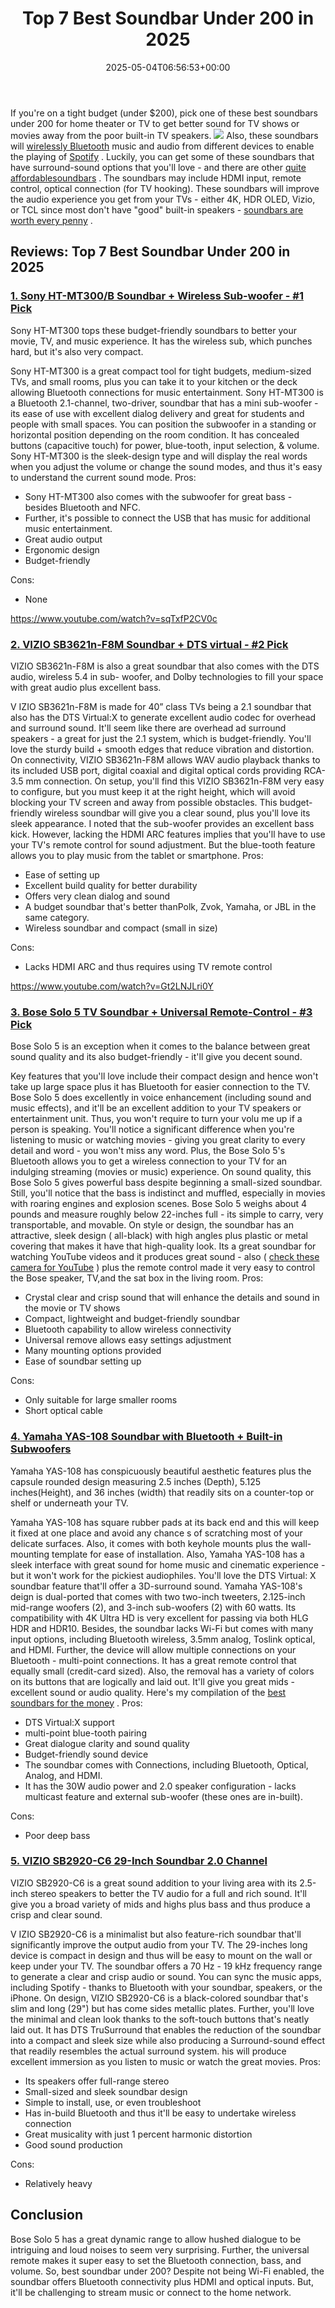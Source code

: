 ﻿---
layout: post
title: Top 7 Best Soundbar Under 200 in 2025
date: '2025-05-04T06:56:53+00:00'
categories:
- Soundbars
tags: []
slug: /best-soundbar-under-200/
lastmod: 2025-05-07T12:21:25+03:00
---

If you're on a tight budget (under $200), pick one of these best soundbars under 200 for home theater or TV to get better sound for TV shows or movies away from the poor built-in TV speakers.
![](/assets/img/img/)
Also, these soundbars will
[wirelessly Bluetooth](http://large.stanford.edu/courses/2012/ph250/roth1/)
music and audio from different devices to enable the playing of
[Spotify](https://mitpress.mit.edu/books/spotify-teardown)
. Luckily, you can get some of these soundbars that have surround-sound options that you'll love - and there are other
[quite affordablesoundbars](https://pestpolicy.com/best-soundbars-for-under-100/)
.
The soundbars may include HDMI input, remote control, optical connection (for TV hooking). These soundbars will improve the audio experience you get from your TVs - either 4K, HDR OLED, Vizio, or TCL since most don't have "good" built-in speakers -
[soundbars are worth every penny](https://pestpolicy.com/are-soundbars-worth-it/)
.
## Reviews: Top 7 Best Soundbar Under 200 in 2025
### [1. Sony HT-MT300/B Soundbar + Wireless Sub-woofer - #1 Pick](https://www.amazon.com/dp/B01MRD7PCZ/?tag=p-policy-20)
Sony HT-MT300 tops these budget-friendly soundbars to better your movie, TV, and music experience. It has the wireless sub, which punches hard, but it's also very compact.

Sony HT-MT300 is a great compact tool for tight budgets, medium-sized TVs, and small rooms, plus you can take it to your kitchen or the deck allowing Bluetooth connections for music entertainment.
Sony HT-MT300 is a Bluetooth 2.1-channel, two-driver, soundbar that has a mini sub-woofer - its ease of use with excellent dialog delivery and great for students and people with small spaces.
You can position the subwoofer in a standing or horizontal position depending on the room condition. It has concealed buttons (capacitive touch) for power, blue-tooth, input selection, & volume.
Sony HT-MT300 is the sleek-design type and will display the real words when you adjust the volume or change the sound modes, and thus it's easy to understand the current sound mode.
Pros:
- Sony HT-MT300 also comes with the subwoofer for great bass - besides Bluetooth and NFC.
- Further, it's possible to connect the USB that has music for additional music entertainment.
- Great audio output
- Ergonomic design
- Budget-friendly

Cons:
- None

https://www.youtube.com/watch?v=sqTxfP2CV0c
### [2. VIZIO SB3621n-F8M Soundbar + DTS virtual - #2 Pick](https://www.amazon.com/dp/B07BTRMBYS/?tag=p-policy-20)
VIZIO
SB3621n-F8M is also a great soundbar that also comes with the DTS audio, wireless 5.4 in sub-
woofer, and Dolby technologies to fill your space with great audio plus excellent bass.

V
IZIO SB3621n-F8M is made for 40” class TVs being a 2.1 soundbar that also has the DTS Virtual:X to generate excellent audio codec for overhead and surround sound.
It'll seem like there are overhead ad surround speakers - a great for just the 2.1 system, which is budget-friendly. You'll love the sturdy build + smooth edges that reduce vibration and distortion.
On connectivity, VIZIO SB3621n-F8M allows WAV audio playback thanks to its included USB port, digital coaxial and digital optical cords providing RCA-3.5 mm connection.
On setup, you'll find this VIZIO SB3621n-F8M very easy to configure, but you must keep it at the right height, which will avoid blocking your TV screen and away from possible obstacles.
This budget-friendly wireless soundbar will give you a clear sound, plus you'll love its sleek appearance. I noted that the sub-woofer provides an excellent bass kick.
However, lacking the HDMI ARC features implies that you'll have to use your TV's remote control for sound adjustment. But the blue-tooth feature allows you to play music from the tablet or smartphone.
Pros:
- Ease of setting up
- Excellent build quality for better durability
- Offers very clean dialog and sound
- A budget soundbar that's better thanPolk, Zvok, Yamaha, or JBL in the same category.
- Wireless soundbar and compact (small in size)

Cons:
- Lacks HDMI ARC and thus requires using TV remote control

https://www.youtube.com/watch?v=Gt2LNJLri0Y
### [3. Bose Solo 5 TV Soundbar + Universal Remote-Control - #3 Pick](https://www.amazon.com/dp/B01AWLPUAG/?tag=p-policy-20)
Bose Solo 5 is an exception when it comes to the balance between great sound quality and its also budget-friendly - it'll give you decent sound.

Key features that you'll love include their compact design and hence won't take up large space plus it has Bluetooth for easier connection to the TV.
Bose Solo 5 does excellently in voice enhancement (including sound and music effects), and it'll be an excellent addition to your TV speakers or entertainment unit. Thus, you won't require to turn your volu
me up if a person is speaking.
You'll notice a significant difference when you're listening to music or watching movies - giving you great clarity to every detail and word - you won't miss any word. Plus, the Bose Solo 5's Bluetooth allows you to get a wireless connection to your TV for an indulging streaming (movies or music) experience.
On sound quality, this Bose Solo 5 gives powerful bass despite beginning a small-sized soundbar. Still, you'll notice that the bass is indistinct and muffled, especially in movies with roaring engines and explosion scenes.
Bose Solo 5 weighs about 4 pounds and measure roughly below 22-inches full - its simple to carry, very transportable, and movable. On style or design, the soundbar has an attractive, sleek design ( all-black) with high angles plus plastic or metal covering that makes it have that high-quality look.
Its a great soundbar for watching YouTube videos and it produces great sound - also (
[check these camera for YouTube](https://pestpolicy.com/best-camera-for-youtube/)
) plus the remote control made it very easy to control the Bose speaker, TV,and the sat box in the living room.
Pros:
- Crystal clear and crisp sound that will enhance the details and sound in the movie or TV shows
- Compact, lightweight and budget-friendly soundbar
- Bluetooth capability to allow wireless connectivity
- Universal remove allows easy settings adjustment
- Many mounting options provided
- Ease of soundbar setting up

Cons:
- Only suitable for large smaller rooms
- Short optical cable

### [4. Yamaha YAS-108 Soundbar with Bluetooth + Built-in Subwoofers](https://www.amazon.com/dp/B07D73HMVR/?tag=p-policy-20)
Yamaha YAS-108 has conspicuously beautiful aesthetic features plus the capsule rounded design measuring 2.5 inches (Depth), 5.125 inches(Height), and 36 inches (width) that readily sits on a counter-top or shelf or underneath your TV.

Yamaha YAS-108 has square rubber pads at its back end and this will keep it fixed at one place and avoid any chance
s of scratching most of your delicate surfaces. Also, it comes with both keyhole mounts plus the wall-mounting template for ease of installation.
Also, Yamaha YAS-108 has a sleek interface with great sound for home music and cinematic experience - but it won't work for the pickiest audiophiles. You'll love the DTS Virtual: X soundbar feature that'll offer a 3D-surround sound.
Yamaha YAS-108's deign is dual-ported that comes with two two-inch tweeters, 2.125-inch mid-range woofers (2), and 3-inch sub-woofers (2) with 60 watts. Its compatibility with 4K Ultra HD is very excellent for passing via both HLG HDR and HDR10.
Besides, the soundbar lacks Wi-Fi but comes with many input options, including Bluetooth wireless, 3.5mm analog, Toslink optical, and HDMI. Further, the device will allow multiple connections on your Bluetooth - multi-point connections.
It has a great remote control that equally small (credit-card sized). Also, the removal has a variety of colors on its buttons that are logically and laid out. It'll give you great mids - excellent sound or audio quality. Here's my compilation of the
[best soundbars for the money](https://pestpolicy.com/best-soundbars-for-the-money/)
.
Pros:
- DTS Virtual:X support
- multi-point blue-tooth pairing
- Great dialogue clarity and sound quality
- Budget-friendly sound device
- The soundbar comes with Connections, including Bluetooth, Optical, Analog, and HDMI.
- It has the 30W audio power and 2.0 speaker configuration - lacks multicast feature and external sub-woofer (these ones are in-built).

Cons:
- Poor deep bass

### [5. VIZIO SB2920-C6 29-Inch Soundbar 2.0 Channel](https://www.amazon.com/dp/B00SMBFZNG/?tag=p-policy-20)
VIZIO SB2920-C6 is a great sound addition to your living area with its 2.5-inch stereo speakers to better the TV audio for a full and rich sound. It'll give you a broad variety of mids and highs plus bass and thus produce a crisp and clear sound.

V
IZIO SB2920-C6 is a minimalist but also feature-rich soundbar that'll significantly improve the output audio from your TV. The 29-inches long device is compact in design and thus will be easy to mount on the wall or keep under your TV.
The soundbar offers a 70 Hz - 19 kHz frequency range to generate a clear and crisp audio or sound. You can sync the music apps, including Spotify - thanks to Bluetooth with your soundbar, speakers, or the iPhone.
On design, VIZIO SB2920-C6 is a black-colored soundbar that's slim and long (29") but has come sides metallic plates. Further, you'll love the minimal and clean look thanks to the soft-touch buttons that's neatly laid out.
It has DTS TruSurround that enables the reduction of the soundbar into a compact and sleek size while also producing a Surround-sound effect that readily resembles the actual surround system. his will produce excellent immersion as you listen to music or watch the great movies.
Pros:
- Its speakers offer full-range stereo
- Small-sized and sleek soundbar design
- Simple to install, use, or even troubleshoot
- Has in-build Bluetooth and thus it'll be easy to undertake wireless connection
- Great musicality with just 1 percent harmonic distortion
- Good sound production

Cons:
- Relatively heavy

## Conclusion
Bose Solo 5 has a great dynamic range to allow hushed dialogue to be intriguing and loud noises to seem very surprising. Further, the universal remote makes it super easy to set the Bluetooth connection, bass, and volume.
So,
best soundbar under 200?
Despite not being Wi-Fi enabled, the soundbar offers Bluetooth connectivity plus HDMI and optical inputs. But, it'll be challenging to stream music or connect to the home network.